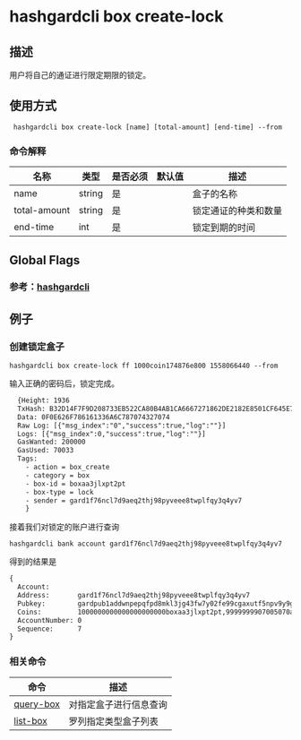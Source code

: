 # hashgardcli box create-lock

## 描述
用户将自己的通证进行限定期限的锁定。
## 使用方式
```
 hashgardcli box create-lock [name] [total-amount] [end-time] --from 
```
### 命令解释

| 名称         | 类型   | 是否必须 | 默认值 | 描述                 |
| ------------ | ------ | -------- | ------ | -------------------- |
| name         | string | 是       |        | 盒子的名称       |
| total-amount | string | 是       |        | 锁定通证的种类和数量 |
| end-time     | int    | 是       |        | 锁定到期的时间       |



## Global Flags

 ### 参考：[hashgardcli](../README.md)

## 例子
### 创建锁定盒子
```shell
hashgardcli box create-lock ff 1000coin174876e800 1558066440 --from 
```
输入正确的密码后，锁定完成。
```txt
  {Height: 1936
  TxHash: B32D14F7F9D208733EB522CA80B4AB1CA6667271862DE2182E8501CF645E763D
  Data: 0F0E626F786161336A6C787074327074
  Raw Log: [{"msg_index":"0","success":true,"log":""}]
  Logs: [{"msg_index":0,"success":true,"log":""}]
  GasWanted: 200000
  GasUsed: 70033
  Tags: 
    - action = box_create
    - category = box
    - box-id = boxaa3jlxpt2pt
    - box-type = lock
    - sender = gard1f76ncl7d9aeq2thj98pyveee8twplfqy3q4yv7
    }
```

接着我们对锁定的账户进行查询

```
hashgardcli bank account gard1f76ncl7d9aeq2thj98pyveee8twplfqy3q4yv7
```

得到的结果是

```txt
{
  Account:
  Address:       gard1f76ncl7d9aeq2thj98pyveee8twplfqy3q4yv7
  Pubkey:        gardpub1addwnpepqfpd8mkl3jg43fw7y02fe99cgaxutf5npv9y9gx9dvrrcdwl36shv694apw
  Coins:         1000000000000000000000boxaa3jlxpt2pt,9999999907005070apple(coin174876e800)
  AccountNumber: 0
  Sequence:      7
}
```



### 相关命令

| 命令                      | 描述                   |
| ------------------------- | ---------------------- |
| [query-box](query-box.md) | 对指定盒子进行信息查询 |
| [list-box](list-box.md)  | 罗列指定类型盒子列表   |



